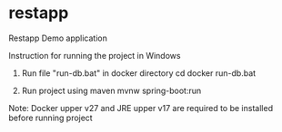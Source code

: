# restapp
Restapp Demo application

Instruction for running the project in Windows


1. Run file "run-db.bat" in docker directory
cd docker
run-db.bat

2. Run project using maven
mvnw spring-boot:run


Note: Docker upper v27 and JRE upper v17 are required to be installed before running project